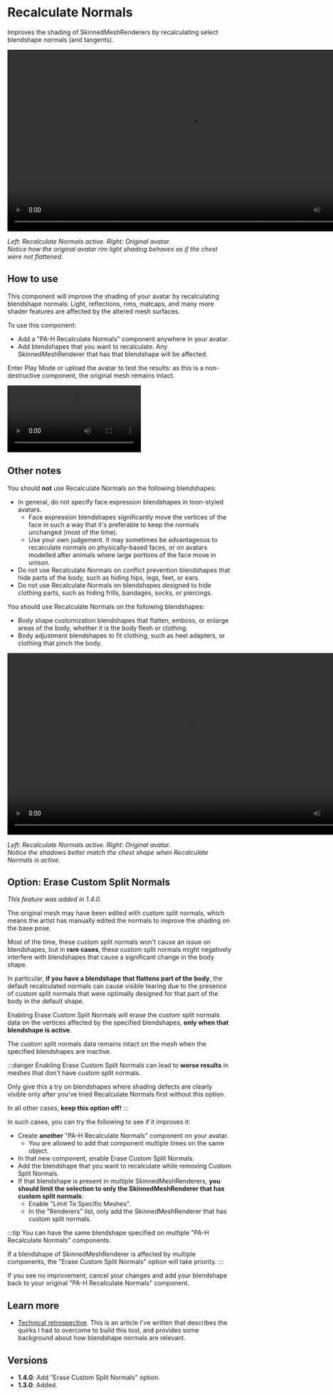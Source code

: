 ﻿# Recalculate Normals

Improves the shading of SkinnedMeshRenderers by recalculating select blendshape normals (and tangents).

<video controls width="816" autostart="false">
    <source src={require('../img/mS1cQ7EheE.mp4').default}/>
</video>

*Left: Recalculate Normals active. Right: Original avatar.<br />Notice how the original avatar rim light shading behaves as if the chest were not flattened.*

## How to use

This component will improve the shading of your avatar by recalculating blendshape normals:
Light, reflections, rims, matcaps, and many more shader features are affected by the altered mesh surfaces.

To use this component:
- Add a "PA-H Recalculate Normals" component anywhere in your avatar.
- Add blendshapes that you want to recalculate. Any SkinnedMeshRenderer that has that blendshape will be affected.

Enter Play Mode or upload the avatar to test the results: as this is a non-destructive component, the original mesh remains intact.

<video controls autostart="false">
    <source src={require('../img/uI4KB1Gj4Y.mp4').default}/>
</video>

## Other notes

You should **not** use Recalculate Normals on the following blendshapes:

- In general, do not specify face expression blendshapes in toon-styled avatars.
  - Face expression blendshapes significantly move the vertices of the face in such a way that it's preferable to keep the normals unchanged (most of the time).
  - Use your own judgement. It may sometimes be advantageous to recalculate normals on physically-based faces,
    or on avatars modelled after animals where large portions of the face move in unison.
- Do not use Recalculate Normals on conflict prevention blendshapes that hide parts of the body, such as hiding hips, legs, feet, or ears.
- Do not use Recalculate Normals on blendshapes designed to hide clothing parts, such as hiding frills, bandages, socks, or piercings.

You should use Recalculate Normals on the following blendshapes:

- Body shape customization blendshapes that flatten, emboss, or enlarge areas of the body, whether it is the body flesh or clothing.
- Body adjustment blendshapes to fit clothing, such as heel adapters, or clothing that pinch the body.

<video controls width="816" autostart="false">
    <source src={require('../img/JiHvKYMj8A.mp4').default}/>
</video>

*Left: Recalculate Normals active. Right: Original avatar.<br />Notice the shadows better match the chest shape when Recalculate Normals is active.*

## Option: Erase Custom Split Normals

*This feature was added in 1.4.0*.

The original mesh may have been edited with custom split normals, which means the artist has manually edited the normals to improve the shading on the base pose.

Most of the time, these custom split normals won't cause an issue on blendshapes, but in **rare cases**, these custom split normals might
negatively interfere with blendshapes that cause a significant change in the body shape.

In particular, **if you have a blendshape that flattens part of the body**, the default recalculated normals can cause visible tearing due to the presence
of custom split normals that were optimally designed for that part of the body in the default shape.

Enabling Erase Custom Split Normals will erase the custom split normals data on the vertices affected by the specified blendshapes, **only when that blendshape is active**.

The custom split normals data remains intact on the mesh when the specified blendshapes are inactive.

:::danger
Enabling Erase Custom Split Normals can lead to **worse results** in meshes that don't have custom split normals.

Only give this a try on blendshapes where shading defects are clearly visible only after you've tried Recalculate Normals first without this option.

In all other cases, **keep this option off!**
:::

In such cases, you can try the following to see if it improves it:

- Create **another** "PA-H Recalculate Normals" component on your avatar. 
  - You are allowed to add that component multiple times on the same object.
- In that new component, enable Erase Custom Split Normals.
- Add the blendshape that you want to recalculate while removing Custom Split Normals.
- If that blendshape is present in multiple SkinnedMeshRenderers, **you should limit the selection to only the SkinnedMeshRenderer that has custom split normals**:
  - Enable "Limit To Specific Meshes".
  - In the "Renderers" list, only add the SkinnedMeshRenderer that has custom split normals.

:::tip
You can have the same blendshape specified on multiple "PA-H Recalculate Normals" components.

If a blendshape of SkinnedMeshRenderer is affected by multiple components, the "Erase Custom Split Normals" option will take priority.
:::

If you see no improvement, cancel your changes and add your blendshape back to your original "PA-H Recalculate Normals" component.

## Learn more

- [Technical retrospective](https://hai-vr.notion.site/Recalculate-Normals-Retrospective-e8b319e25c5a4b779c220a4d8286ded4).
  This is an article I've written that describes the quirks I had to overcome to build this tool,
  and provides some background about how blendshape normals are relevant.

## Versions

- **1.4.0**: Add "Erase Custom Split Normals" option.
- **1.3.0**: Added.
